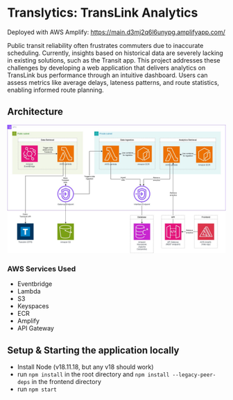 # Translytics: TransLink Analytics

Deployed with AWS Amplify: https://main.d3mj2q6l6unypg.amplifyapp.com/

Public transit reliability often frustrates commuters due to inaccurate scheduling. Currently, insights based on historical data are severely lacking in existing solutions, such as the Transit app. This project addresses these challenges by developing a web application that delivers analytics on TransLink bus performance through an intuitive dashboard. Users can assess metrics like average delays, lateness patterns, and route statistics, enabling informed route planning.

## Architecture
<img src ="images/architecture.jpg">

### AWS Services Used
- Eventbridge
- Lambda
- S3
- Keyspaces
- ECR
- Amplify
- API Gateway

## Setup & Starting the application locally
 - Install Node (v18.11.18, but any v18 should work)
 - run `npm install` in the root directory and `npm install --legacy-peer-deps` in the frontend directory
 - run `npm start` 
